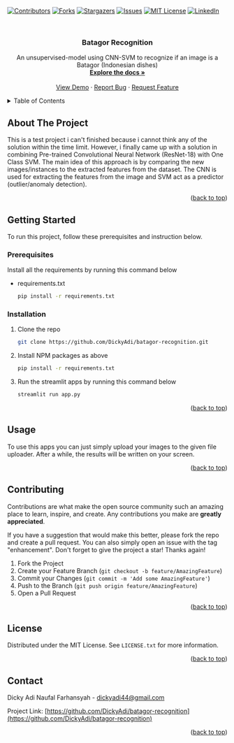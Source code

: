 <!-- Improved compatibility of back to top link: See: https://github.com/othneildrew/Best-README-Template/pull/73 -->

<a name="readme-top"></a>

<!--
*** Thanks for checking out the Best-README-Template. If you have a suggestion
*** that would make this better, please fork the repo and create a pull request
*** or simply open an issue with the tag "enhancement".
*** Don't forget to give the project a star!
*** Thanks again! Now go create something AMAZING! :D
-->

<!-- PROJECT SHIELDS -->
<!--
*** I'm using markdown "reference style" links for readability.
*** Reference links are enclosed in brackets [ ] instead of parentheses ( ).
*** See the bottom of this document for the declaration of the reference variables
*** for contributors-url, forks-url, etc. This is an optional, concise syntax you may use.
*** https://www.markdownguide.org/basic-syntax/#reference-style-links
-->

[![Contributors][contributors-shield]][contributors-url]
[![Forks][forks-shield]][forks-url]
[![Stargazers][stars-shield]][stars-url]
[![Issues][issues-shield]][issues-url]
[![MIT License][license-shield]][license-url]
[![LinkedIn][linkedin-shield]][linkedin-url]

<!-- PROJECT LOGO -->
<br />
<div align="center">
  <a href="https://github.com/DickyAdi/batagor-recognition">
  </a>

<h3 align="center">Batagor Recognition</h3>

  <p align="center">
    An unsupervised-model using CNN-SVM to recognize if an image is a Batagor (Indonesian dishes)
    <br />
    <a href="https://github.com/DickyAdi/
batagor-recognition"><strong>Explore the docs »</strong></a>
    <br />
    <br />
    <a href="https://github.com/DickyAdi/batagor-recognition">View Demo</a>
    ·
    <a href="https://github.com/DickyAdi/batagor-recognition/issues/new?labels=bug&template=bug-report---.md">Report Bug</a>
    ·
    <a href="https://github.com/DickyAdi/batagor-recognition/issues/new?labels=enhancement&template=feature-request---.md">Request Feature</a>
  </p>
</div>

<!-- TABLE OF CONTENTS -->
<details>
  <summary>Table of Contents</summary>
  <ol>
    <li>
      <a href="#about-the-project">About The Project</a>
    </li>
    <li>
      <a href="#getting-started">Getting Started</a>
      <ul>
        <li><a href="#prerequisites">Prerequisites</a></li>
        <li><a href="#installation">Installation</a></li>
      </ul>
    </li>
    <li><a href="#usage">Usage</a></li>
    <li><a href="#contributing">Contributing</a></li>
    <li><a href="#license">License</a></li>
    <li><a href="#contact">Contact</a></li>
    <li><a href="#acknowledgments">Acknowledgments</a></li>
  </ol>
</details>

<!-- ABOUT THE PROJECT -->

## About The Project

This is a test project i can't finished because i cannot think any of the solution within the time limit. However, i finally came up with a solution in combining Pre-trained Convolutional Neural Network (ResNet-18) with One Class SVM. The main idea of this approach is by comparing the new images/instances to the extracted features from the dataset. The CNN is used for extracting the features from the image and SVM act as a predictor (outlier/anomaly detection).

<p align="right">(<a href="#readme-top">back to top</a>)</p>

<!-- GETTING STARTED -->

## Getting Started

To run this project, follow these prerequisites and instruction below.

### Prerequisites

Install all the requirements by running this command below

- requirements.txt
  ```sh
  pip install -r requirements.txt
  ```

### Installation

1. Clone the repo
   ```sh
   git clone https://github.com/DickyAdi/batagor-recognition.git
   ```
2. Install NPM packages as above
   ```sh
   pip install -r requirements.txt
   ```
3. Run the streamlit apps by running this command below
   ```sh
   streamlit run app.py
   ```

<p align="right">(<a href="#readme-top">back to top</a>)</p>

<!-- USAGE EXAMPLES -->

## Usage

To use this apps you can just simply upload your images to the given file uploader. After a while, the results will be written on your screen.

<p align="right">(<a href="#readme-top">back to top</a>)</p>

<!-- CONTRIBUTING -->

## Contributing

Contributions are what make the open source community such an amazing place to learn, inspire, and create. Any contributions you make are **greatly appreciated**.

If you have a suggestion that would make this better, please fork the repo and create a pull request. You can also simply open an issue with the tag "enhancement".
Don't forget to give the project a star! Thanks again!

1. Fork the Project
2. Create your Feature Branch (`git checkout -b feature/AmazingFeature`)
3. Commit your Changes (`git commit -m 'Add some AmazingFeature'`)
4. Push to the Branch (`git push origin feature/AmazingFeature`)
5. Open a Pull Request

<p align="right">(<a href="#readme-top">back to top</a>)</p>

<!-- LICENSE -->

## License

Distributed under the MIT License. See `LICENSE.txt` for more information.

<p align="right">(<a href="#readme-top">back to top</a>)</p>

<!-- CONTACT -->

## Contact

Dicky Adi Naufal Farhansyah - dickyadi44@gmail.com

Project Link: [https://github.com/DickyAdi/batagor-recognition](https://github.com/DickyAdi/batagor-recognition)

<p align="right">(<a href="#readme-top">back to top</a>)</p>

<!-- MARKDOWN LINKS & IMAGES -->
<!-- https://www.markdownguide.org/basic-syntax/#reference-style-links -->

[contributors-shield]: https://img.shields.io/github/contributors/DickyAdi/batagor-recognition.svg?style=for-the-badge
[contributors-url]: https://github.com/DickyAdi/batagor-recognition/graphs/contributors
[forks-shield]: https://img.shields.io/github/forks/DickyAdi/batagor-recognition.svg?style=for-the-badge
[forks-url]: https://github.com/DickyAdi/batagor-recognition/network/members
[stars-shield]: https://img.shields.io/github/stars/DickyAdi/batagor-recognition.svg?style=for-the-badge
[stars-url]: https://github.com/DickyAdi/batagor-recognition/stargazers
[issues-shield]: https://img.shields.io/github/issues/DickyAdi/batagor-recognition.svg?style=for-the-badge
[issues-url]: https://github.com/DickyAdi/batagor-recognition/issues
[license-shield]: https://img.shields.io/github/license/DickyAdi/batagor-recognition.svg?style=for-the-badge
[license-url]: https://github.com/DickyAdi/batagor-recognition/blob/master/LICENSE
[linkedin-shield]: https://img.shields.io/badge/-LinkedIn-black.svg?style=for-the-badge&logo=linkedin&colorB=555
[linkedin-url]: https://linkedin.com/in/dickyadi

